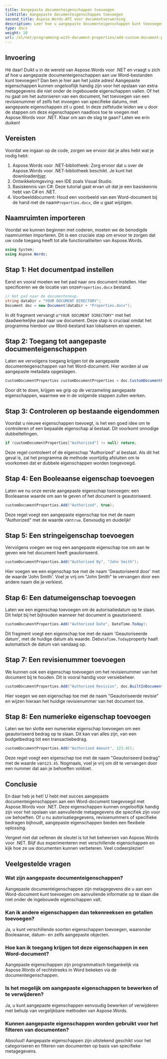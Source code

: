 ```yaml
---
title: Aangepaste documenteigenschappen toevoegen
linktitle: Aangepaste documenteigenschappen toevoegen
second_title: Aspose.Words-API voor documentverwerking
description: Leer hoe u aangepaste documenteigenschappen kunt toevoegen aan Word-bestanden met behulp van Aspose.Words voor .NET. Volg onze stapsgewijze handleiding om uw documenten te voorzien van extra metadata.
type: docs
weight: 10
url: /nl/net/programming-with-document-properties/add-custom-document-properties/
---
```

## Invoering

Hé daar! Duikt u in de wereld van Aspose.Words voor .NET en vraagt u zich af hoe u aangepaste documenteigenschappen aan uw Word-bestanden kunt toevoegen? Dan ben je hier aan het juiste adres! Aangepaste eigenschappen kunnen ongelooflijk handig zijn voor het opslaan van extra metagegevens die niet onder de ingebouwde eigenschappen vallen. Of het nu gaat om het autoriseren van een document, het toevoegen van een revisienummer of zelfs het invoegen van specifieke datums, met aangepaste eigenschappen zit u goed. In deze zelfstudie leiden we u door de stappen om deze eigenschappen naadloos toe te voegen met Aspose.Words voor .NET. Klaar om aan de slag te gaan? Laten we erin duiken!

## Vereisten

Voordat we ingaan op de code, zorgen we ervoor dat je alles hebt wat je nodig hebt:

1.  Aspose.Words voor .NET-bibliotheek: Zorg ervoor dat u over de Aspose.Words voor .NET-bibliotheek beschikt. Je kunt het downloaden[hier](https://releases.aspose.com/words/net/).
2. Ontwikkelomgeving: een IDE zoals Visual Studio.
3. Basiskennis van C#: Deze tutorial gaat ervan uit dat je een basiskennis hebt van C# en .NET.
4.  Voorbeelddocument: Houd een voorbeeld van een Word-document bij de hand met de naam`Properties.docx`, die u gaat wijzigen.

## Naamruimten importeren

Voordat we kunnen beginnen met coderen, moeten we de benodigde naamruimten importeren. Dit is een cruciale stap om ervoor te zorgen dat uw code toegang heeft tot alle functionaliteiten van Aspose.Words.

```csharp
using System;
using Aspose.Words;
```

## Stap 1: Het documentpad instellen

 Eerst en vooral moeten we het pad naar ons document instellen. Hier specificeren we de locatie van onze`Properties.docx` bestand.

```csharp
// Het pad naar de documentenmap.
string dataDir = "YOUR DOCUMENT DIRECTORY";
Document doc = new Document(dataDir + "Properties.docx");
```

 In dit fragment vervangt u`"YOUR DOCUMENT DIRECTORY"` met het daadwerkelijke pad naar uw document. Deze stap is cruciaal omdat het programma hierdoor uw Word-bestand kan lokaliseren en openen.

## Stap 2: Toegang tot aangepaste documenteigenschappen

Laten we vervolgens toegang krijgen tot de aangepaste documenteigenschappen van het Word-document. Hier worden al uw aangepaste metadata opgeslagen.

```csharp
CustomDocumentProperties customDocumentProperties = doc.CustomDocumentProperties;
```

Door dit te doen, krijgen we grip op de verzameling aangepaste eigenschappen, waarmee we in de volgende stappen zullen werken.

## Stap 3: Controleren op bestaande eigendommen

Voordat u nieuwe eigenschappen toevoegt, is het een goed idee om te controleren of een bepaalde eigenschap al bestaat. Dit voorkomt onnodige dubbeltellingen.

```csharp
if (customDocumentProperties["Authorized"] != null) return;
```

Deze regel controleert of de eigenschap "Authorized" al bestaat. Als dit het geval is, zal het programma de methode voortijdig afsluiten om te voorkomen dat er dubbele eigenschappen worden toegevoegd.

## Stap 4: Een Booleaanse eigenschap toevoegen

Laten we nu onze eerste aangepaste eigenschap toevoegen: een Booleaanse waarde om aan te geven of het document is geautoriseerd.

```csharp
customDocumentProperties.Add("Authorized", true);
```

 Deze regel voegt een aangepaste eigenschap toe met de naam "Authorized" met de waarde van`true`. Eenvoudig en duidelijk!

## Stap 5: Een stringeigenschap toevoegen

Vervolgens voegen we nog een aangepaste eigenschap toe om aan te geven wie het document heeft geautoriseerd.

```csharp
customDocumentProperties.Add("Authorized By", "John Smith");
```

Hier voegen we een eigenschap toe met de naam 'Geautoriseerd door' met de waarde 'John Smith'. Voel je vrij om "John Smith" te vervangen door een andere naam die je verkiest.

## Stap 6: Een datumeigenschap toevoegen

Laten we een eigenschap toevoegen om de autorisatiedatum op te slaan. Dit helpt bij het bijhouden wanneer het document is geautoriseerd.

```csharp
customDocumentProperties.Add("Authorized Date", DateTime.Today);
```

 Dit fragment voegt een eigenschap toe met de naam 'Geautoriseerde datum', met de huidige datum als waarde. De`DateTime.Today`property haalt automatisch de datum van vandaag op.

## Stap 7: Een revisienummer toevoegen

We kunnen ook een eigenschap toevoegen om het revisienummer van het document bij te houden. Dit is vooral handig voor versiebeheer.

```csharp
customDocumentProperties.Add("Authorized Revision", doc.BuiltInDocumentProperties.RevisionNumber);
```

Hier voegen we een eigenschap toe met de naam "Geautoriseerde revisie" en wijzen hieraan het huidige revisienummer van het document toe.

## Stap 8: Een numerieke eigenschap toevoegen

Laten we ten slotte een numerieke eigenschap toevoegen om een geautoriseerd bedrag op te slaan. Dit kan van alles zijn, van een budgetbedrag tot een transactiebedrag.

```csharp
customDocumentProperties.Add("Authorized Amount", 123.45);
```

 Deze regel voegt een eigenschap toe met de naam "Geautoriseerd bedrag" met de waarde van`123.45`. Nogmaals, voel je vrij om dit te vervangen door een nummer dat aan je behoeften voldoet.

## Conclusie

En daar heb je het! U hebt met succes aangepaste documenteigenschappen aan een Word-document toegevoegd met Aspose.Words voor .NET. Deze eigenschappen kunnen ongelooflijk handig zijn voor het opslaan van aanvullende metagegevens die specifiek zijn voor uw behoeften. Of u nu autorisatiegegevens, revisienummers of specifieke bedragen bijhoudt, aangepaste eigenschappen bieden een flexibele oplossing.

Vergeet niet dat oefenen de sleutel is tot het beheersen van Aspose.Words voor .NET. Blijf dus experimenteren met verschillende eigenschappen en kijk hoe ze uw documenten kunnen verbeteren. Veel codeerplezier!

## Veelgestelde vragen

### Wat zijn aangepaste documenteigenschappen?
Aangepaste documenteigenschappen zijn metagegevens die u aan een Word-document kunt toevoegen om aanvullende informatie op te slaan die niet onder de ingebouwde eigenschappen valt.

### Kan ik andere eigenschappen dan tekenreeksen en getallen toevoegen?
Ja, u kunt verschillende soorten eigenschappen toevoegen, waaronder Booleaanse, datum- en zelfs aangepaste objecten.

### Hoe kan ik toegang krijgen tot deze eigenschappen in een Word-document?
Aangepaste eigenschappen zijn programmatisch toegankelijk via Aspose.Words of rechtstreeks in Word bekeken via de documenteigenschappen.

### Is het mogelijk om aangepaste eigenschappen te bewerken of te verwijderen?
Ja, u kunt aangepaste eigenschappen eenvoudig bewerken of verwijderen met behulp van vergelijkbare methoden van Aspose.Words.

### Kunnen aangepaste eigenschappen worden gebruikt voor het filteren van documenten?
Absoluut! Aangepaste eigenschappen zijn uitstekend geschikt voor het categoriseren en filteren van documenten op basis van specifieke metagegevens.
